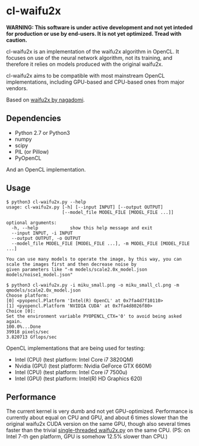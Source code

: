 # cl-waifu2x

**WARNING: This software is under active development and not yet inteded for
production or use by end-users. It is not yet optimized. Tread with caution.**

cl-waifu2x is an implementation of the waifu2x algorithm in OpenCL. It focuses
on use of the neural network algorithm, not its training, and therefore it
relies on models produced with the original waifu2x.

cl-waifu2x aims to be compatible with most mainstream OpenCL implementations,
including GPU-based and CPU-based ones from major vendors.

Based on [waifu2x by nagadomi](https://github.com/nagadomi/waifu2x).

## Dependencies

* Python 2.7 or Python3
* numpy
* scipy
* PIL (or Pillow)
* PyOpenCL

And an OpenCL implementation.

## Usage
    $ python3 cl-waifu2x.py --help
    usage: cl-waifu2x.py [-h] [--input INPUT] [--output OUTPUT]
                         [--model_file MODEL_FILE [MODEL_FILE ...]]

    optional arguments:
      -h, --help            show this help message and exit
      --input INPUT, -i INPUT
      --output OUTPUT, -o OUTPUT
      --model_file MODEL_FILE [MODEL_FILE ...], -m MODEL_FILE [MODEL_FILE ...]

    You can use many models to operate the image, by this way, you can scale the images first and then decrease noise by
    given parameters like "-m models/scale2.0x_model.json models/noise1_model.json"

    $ python3 cl-waifu2x.py -i miku_small.png -o miku_small_cl.png -m qmodels/scale2.0x_model.json
    Choose platform:
    [0] <pyopencl.Platform 'Intel(R) OpenCL' at 0x7fa4d7f10110>
    [1] <pyopencl.Platform 'NVIDIA CUDA' at 0x7fa4d8026f80>
    Choice [0]:
    Set the environment variable PYOPENCL_CTX='0' to avoid being asked again.
    100.0%...Done
    39918 pixels/sec
    3.820713 Gflops/sec

OpenCL implementations that are being used for testing:
* Intel (CPU) (test platform: Intel Core i7 3820QM)
* Nvidia (GPU) (test platform: Nvidia GeForce GTX 660M)
* Intel (CPU) (test platform: Intel Core i7 7500u)
* Intel (GPU) (test platform: Intel(R) HD Graphics 620)

## Performance

The current kernel is very dumb and not yet GPU-optimized. Performance is
currently about equal on CPU and GPU, and about 6 times slower than the original
waifu2x CUDA version on the same GPU, though also several times faster than
the trivial
[single-threaded waifu2x.py](tools/waifu2x.py)
on the same CPU.
(PS: on Intel 7-th gen platform, GPU is somehow 12.5% slower than CPU.)
